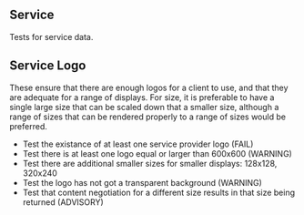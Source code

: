 ## Service  

Tests for service  data.

## Service Logo 

These ensure that there are enough logos for a client to use, and that they are adequate for a range of displays. For size, it is preferable to have a single large size that can be scaled down that a smaller size, although a range of sizes that can be rendered properly to a range of sizes would be preferred.

* Test the existance of at least one service provider logo (FAIL)
* Test there is at least one logo equal or larger than 600x600 (WARNING)
* Test there are additional smaller sizes for smaller displays: 128x128, 320x240
* Test the logo has not got a transparent background (WARNING)
* Test that content negotiation for a different size results in that size being returned (ADVISORY)
